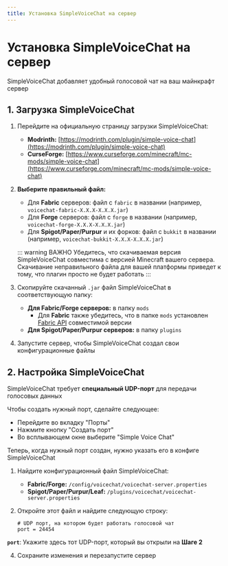 ```yaml
---
title: Установка SimpleVoiceChat на сервер
---
```


# Установка SimpleVoiceChat на сервер

SimpleVoiceChat добавляет удобный голосовой чат на ваш майнкрафт сервер

## 1. Загрузка SimpleVoiceChat

1.  Перейдите на официальную страницу загрузки SimpleVoiceChat:
    *   **Modrinth:** [https://modrinth.com/plugin/simple-voice-chat](https://modrinth.com/plugin/simple-voice-chat)
    *   **CurseForge:** [https://www.curseforge.com/minecraft/mc-mods/simple-voice-chat](https://www.curseforge.com/minecraft/mc-mods/simple-voice-chat)

2.  **Выберите правильный файл:**
    *   Для **Fabric** серверов: файл с `fabric` в названии (например, `voicechat-fabric-X.X.X-X.X.X.jar`)
    *   Для **Forge** серверов: файл с `forge` в названии (например, `voicechat-forge-X.X.X-X.X.X.jar`)
    *   Для **Spigot/Paper/Purpur** и их форков: файл с `bukkit` в названии (например, `voicechat-bukkit-X.X.X-X.X.X.jar`)

    ::: warning ВАЖНО
    Убедитесь, что скачиваемая версия SimpleVoiceChat совместима с версией Minecraft вашего сервера. Скачивание неправильного файла для вашей платформы приведет к тому, что плагин просто не будет работать
    :::
	
3.  Скопируйте скачанный `.jar` файл SimpleVoiceChat в соответствующую папку:
    *   **Для Fabric/Forge серверов:** в папку `mods`
        *   Для **Fabric** также убедитесь, что в папке `mods` установлен [Fabric API](https://modrinth.com/mod/fabric-api) совместимой версии
    *   **Для Spigot/Paper/Purpur серверов:** в папку `plugins`
4.  Запустите сервер, чтобы SimpleVoiceChat создал свои конфигурационные файлы

## 2. Настройка SimpleVoiceChat

SimpleVoiceChat требует **специальный UDP-порт** для передачи голосовых данных
 
Чтобы создать нужный порт, сделайте следующее:
- Перейдите во вкладку "Порты"
- Нажмите кнопку "Создать порт"
- Во всплывающем окне выберите "Simple Voice Chat"

Теперь, когда нужный порт создан, нужно указать его в конфиге SimpleVoiceChat

1.  Найдите конфигурационный файл SimpleVoiceChat:
    *   **Fabric/Forge:** `/config/voicechat/voicechat-server.properties`
    *   **Spigot/Paper/Purpur/Leaf:** `/plugins/voicechat/voicechat-server.properties`
3.  Откройте этот файл и найдите следующую строку:

    ```properties
    # UDP порт, на котором будет работать голосовой чат
    port = 24454
    ```

**`port`**: Укажите здесь тот UDP-порт, который вы открыли на **Шаге 2**

4.  Сохраните изменения и перезапустите сервер